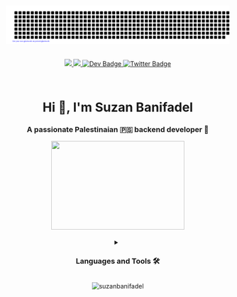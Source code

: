 <div align="center">
<img src = "https://raw.githubusercontent.com/SuzanBanifadel/SuzanBanifadel/8c4f3ca1a5510c54d1684b368a192c7354567c16/gitartwork.svg"
<div id="header" align="center">
</div> <br>
<br>
<div id="header" align="center">
  <div id="badges">
 <a href = "mailto:suzanbanifadel97@gmail.com">
    <img src = "https://img.shields.io/badge/Gmail-D14836?style=for-the-badge&logo=gmail&logoColor=white"></img>
    
  <a href="https://www.linkedin.com/in/suzan-banifadel-035b27113">
<img src="https://img.shields.io/badge/LinkedIn-0077B5?style=for-the-badge&logo=linkedin&logoColor=white"/>
    
  <a href="https://app.daily.dev/SuzanBanifadel">
<img src="https://img.shields.io/badge/dev.to-0A0A0A?style=for-the-badge&logo=devdotto&logoColor=white" alt="Dev Badge"/>
    
  <a href="https://twitter.com/suzanbanifadel">
    <img src="https://img.shields.io/badge/twitter-%231DA1F2.svg?&style=for-the-badge&logo=twitter&logoColor=white" alt="Twitter Badge"/>
    
<br>   

  </a>
</div>
    <br>
    <img src="https://komarev.com/ghpvc/?username=SuzanBanifadel&style=flat-square&color=blue" alt=""/>
  </div>
<h1 align="center">Hi 👋, I'm Suzan Banifadel</h1>
<h3 align="center">A passionate Palestinaian 🇵🇸 backend developer 🤩</h3>
<div align="center">
  <img src="https://media2.giphy.com/media/wvQIqJyNBOCjK/giphy.gif?cid=790b7611b9304f0a0347c5f4cdc38f88d42aa75d203da5ae&rid=giphy.gif&ct=g" width="300" height="200"/>
</div>
  </div>
 <br>
<div align="center">
<details>   <summary> <h3 align="center"> Languages and Tools 🛠️ </h3>
</summary>
<img src="https://user-images.githubusercontent.com/73097560/115834477-dbab4500-a447-11eb-908a-139a6edaec5c.gif" width="100%"></a>
<p align="left"> <a href="https://www.arduino.cc/" target="_blank" rel="noreferrer"> <img src="https://cdn.worldvectorlogo.com/logos/arduino-1.svg" alt="arduino" width="40" height="40"/> </a> <a href="https://www.gnu.org/software/bash/" target="_blank" rel="noreferrer"> <img src="https://www.vectorlogo.zone/logos/gnu_bash/gnu_bash-icon.svg" alt="bash" width="40" height="40"/> </a> <a href="https://getbootstrap.com" target="_blank" rel="noreferrer"> <img src="https://raw.githubusercontent.com/devicons/devicon/master/icons/bootstrap/bootstrap-plain-wordmark.svg" alt="bootstrap" width="40" height="40"/> </a> <a href="https://www.w3schools.com/cs/" target="_blank" rel="noreferrer"> <img src="https://raw.githubusercontent.com/devicons/devicon/master/icons/csharp/csharp-original.svg" alt="csharp" width="40" height="40"/> </a> <a href="https://www.w3schools.com/css/" target="_blank" rel="noreferrer"> <img src="https://raw.githubusercontent.com/devicons/devicon/master/icons/css3/css3-original-wordmark.svg" alt="css3" width="40" height="40"/> </a> <a href="https://www.djangoproject.com/" target="_blank" rel="noreferrer"> <img src="https://www.tivix.com/wp-content/uploads/2017/01/django-logo-negative-1.png" alt="django" width="40" height="40"/> </a> <a href="https://firebase.google.com/" target="_blank" rel="noreferrer"> <img src="https://www.vectorlogo.zone/logos/firebase/firebase-icon.svg" alt="firebase" width="40" height="40"/> </a> <a href="https://git-scm.com/" target="_blank" rel="noreferrer"> <img src="https://www.vectorlogo.zone/logos/git-scm/git-scm-icon.svg" alt="git" width="40" height="40"/> </a> <a href="https://www.w3.org/html/" target="_blank" rel="noreferrer"> <img src="https://raw.githubusercontent.com/devicons/devicon/master/icons/html5/html5-original-wordmark.svg" alt="html5" width="40" height="40"/> </a> <a href="https://developer.mozilla.org/en-US/docs/Web/JavaScript" target="_blank" rel="noreferrer"> <img src="https://raw.githubusercontent.com/devicons/devicon/master/icons/javascript/javascript-original.svg" alt="javascript" width="40" height="40"/> </a> <a href="https://www.jenkins.io" target="_blank" rel="noreferrer"> <img src="https://www.vectorlogo.zone/logos/jenkins/jenkins-icon.svg" alt="jenkins" width="40" height="40"/> </a> <a href="https://www.linux.org/" target="_blank" rel="noreferrer"> <img src="https://raw.githubusercontent.com/devicons/devicon/master/icons/linux/linux-original.svg" alt="linux" width="40" height="40"/> </a> <a href="https://www.mongodb.com/" target="_blank" rel="noreferrer"> <img src="https://raw.githubusercontent.com/devicons/devicon/master/icons/mongodb/mongodb-original-wordmark.svg" alt="mongodb" width="40" height="40"/> </a> <a href="https://www.mysql.com/" target="_blank" rel="noreferrer"> <img src="https://raw.githubusercontent.com/devicons/devicon/master/icons/mysql/mysql-original-wordmark.svg" alt="mysql" width="40" height="40"/> </a> <a href="https://www.oracle.com/" target="_blank" rel="noreferrer"> <img src="https://raw.githubusercontent.com/devicons/devicon/master/icons/oracle/oracle-original.svg" alt="oracle" width="40" height="40"/> </a> <a href="https://www.postgresql.org" target="_blank" rel="noreferrer"> <img src="https://raw.githubusercontent.com/devicons/devicon/master/icons/postgresql/postgresql-original-wordmark.svg" alt="postgresql" width="40" height="40"/> </a> <a href="https://postman.com" target="_blank" rel="noreferrer"> <img src="https://www.vectorlogo.zone/logos/getpostman/getpostman-icon.svg" alt="postman" width="40" height="40"/> </a> <a href="https://www.python.org" target="_blank" rel="noreferrer"> <img src="https://raw.githubusercontent.com/devicons/devicon/master/icons/python/python-original.svg" alt="python" width="40" height="40"/> </a> <a href="https://reactjs.org/" target="_blank" rel="noreferrer"> <img src="https://raw.githubusercontent.com/devicons/devicon/master/icons/react/react-original-wordmark.svg" alt="react" width="40" height="40"/> </a> <a href="https://reactnative.dev/" target="_blank" rel="noreferrer"> <img src="https://reactnative.dev/img/header_logo.svg" alt="reactnative" width="40" height="40"/> </a> <a href="https://redis.io" target="_blank" rel="noreferrer"> <img src="https://raw.githubusercontent.com/devicons/devicon/master/icons/redis/redis-original-wordmark.svg" alt="redis" width="40" height="40"/> </a> <a href="https://unity.com/" target="_blank" rel="noreferrer"> <img src="https://cdn.wccftech.com/wp-content/uploads/2022/06/unity-logo-news.jpg" alt="unity" width="40" height="40"/> </a> </p>
  </details>
</div>
<div align="center">
<p><img align="center" src="https://github-readme-streak-stats.herokuapp.com/?user=suzanbanifadel&" alt="suzanbanifadel" /></p>
</div>

